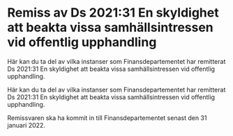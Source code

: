 # Remiss av Ds 2021:31 En skyldighet att beakta vissa samhällsintressen vid offentlig upphandling

Här kan du ta del av vilka instanser som Finansdepartementet har remitterat Ds 2021:31 En skyldighet att beakta vissa samhällsintressen vid offentlig upphandling.

Här kan du ta del av vilka instanser som Finansdepartementet har remitterat Ds 2021:31 En skyldighet att beakta vissa samhällsintressen vid offentlig upphandling.

Remissvaren ska ha kommit in till Finansdepartementet senast den 31 januari 2022.
